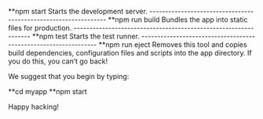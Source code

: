 **npm start
    Starts the development server.
    ----------------------------------------------------------------
**npm run build
    Bundles the app into static files for production.
    ----------------------------------------------------------------
**npm test
    Starts the test runner.
    ----------------------------------------------------------------
**npm run eject
    Removes this tool and copies build dependencies, configuration files
    and scripts into the app directory. If you do this, you can’t go back!

We suggest that you begin by typing:

  **cd myapp
  **npm start

Happy hacking!
